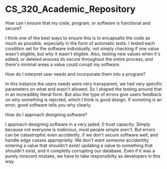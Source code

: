 # CS_320_Academic_Repository

How can I ensure that my code, program, or software is functional and secure?

I think one of the best ways to ensure this is to encapsalte the code as much as possible, especially in the form of automatic tests. I tested each condition set for the software individually, not simply checking if one value wasn't eligible, but why it wasn't eligible. Also, testing new values when it's edited, or deleted ensures its secure throughout the entire process, and there's minimal areas a value could corupt my software.

How do I interpret user needs and incorporate them into a program?

In this instance the users needs were very transparent, we had very specific parameters on what and wasn't allowed. So I shaped the testing around that in an increadibly literal form. But also the type of errors give users feedback on why something is rejected, which I think is good design. If someting is an error, good software tells you why clearly. 

How do I approach designing software?

I approach designing software in a very jaded, 0 trust capacity. Simply because not everyone is malicious, most people simple aren't. But errors can be catastrophic even accidently, if we don't secure software well, and handle edge casses approprietly. We don't want someone accidentlty entering a value that shouldn't exist/ updating a value to something that shouldn't exist, and it completly corrupting our database. Even if it was a purely innocent mistake, we have to take responsibilty as developers in this way. 
